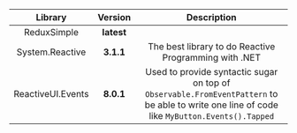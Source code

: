 ﻿Library|Version|Description
:---:|:--:|:---:
ReduxSimple|**latest**|
System.Reactive|**3.1.1**|The best library to do Reactive Programming with .NET
ReactiveUI.Events|**8.0.1**|Used to provide syntactic sugar on top of `Observable.FromEventPattern` to be able to write one line of code like `MyButton.Events().Tapped`